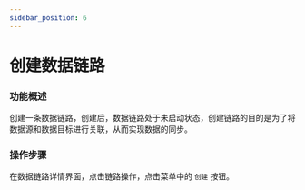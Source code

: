 ```yaml
---
sidebar_position: 6
---
```


# 创建数据链路

### 功能概述

创建一条数据链路，创建后，数据链路处于未启动状态，创建链路的目的是为了将数据源和数据目标进行关联，从而实现数据的同步。

### 操作步骤

在数据链路详情界面，点击链路操作，点击菜单中的 `创建` 按钮。






